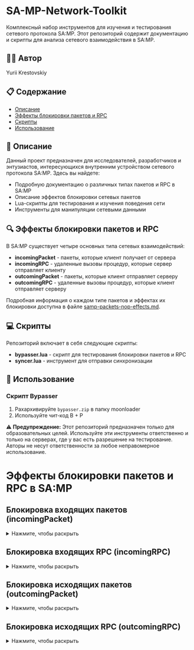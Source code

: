 # SA-MP-Network-Toolkit

Комплексный набор инструментов для изучения и тестирования сетевого протокола SA:MP. Этот репозиторий содержит документацию и скрипты для анализа сетевого взаимодействия в SA:MP.

## 👨‍💻 Автор

Yurii Krestovskiy

## 📋 Содержание

- [Описание](#Описание)
- [Эффекты блокировки пакетов и RPC](#эффекты-блокировки-пакетов-и-rpc-в-samp)
- [Скрипты](#Скрипты)
- [Использование](#Использование)

## 📝 Описание

Данный проект предназначен для исследователей, разработчиков и энтузиастов, интересующихся внутренним устройством сетевого протокола SA:MP. Здесь вы найдете:

- Подробную документацию о различных типах пакетов и RPC в SA:MP
- Описание эффектов блокировки сетевых пакетов
- Lua-скрипты для тестирования и изучения поведения сети
- Инструменты для манипуляции сетевыми данными

## 🔍 Эффекты блокировки пакетов и RPC

В SA:MP существует четыре основных типа сетевых взаимодействий:

- **incomingPacket** - пакеты, которые клиент получает от сервера
- **incomingRPC** - удаленные вызовы процедур, которые сервер отправляет клиенту
- **outcomingPacket** - пакеты, которые клиент отправляет серверу
- **outcomingRPC** - удаленные вызовы процедур, которые клиент отправляет серверу

Подробная информация о каждом типе пакетов и эффектах их блокировки доступна в файле [samp-packets-nop-effects.md](./samp-packets-nop-effects.md).

## 💻 Скрипты

Репозиторий включает в себя следующие скрипты:

- **bypasser.lua** - скрипт для тестирования блокировки пакетов и RPC
- **syncer.lua** - инструмент для отправки синхронизации

## 🚀 Использование

### Скрипт Bypasser

1. Рахархивируйте `bypasser.zip` в папку moonloader
2. Используйте чит-код B + P


⚠️ **Предупреждение:** Этот репозиторий предназначен только для образовательных целей. Используйте эти инструменты ответственно и только на серверах, где у вас есть разрешение на тестирование. Авторы не несут ответственности за любое неправомерное использование.

# Эффекты блокировки пакетов и RPC в SA:MP

## Блокировка входящих пакетов (incomingPacket)
<details>
  <summary>Нажмите, чтобы раскрыть</summary>

  
- **PACKET_ADVERTISE_SYSTEM** - Не будешь видеть рекламные сообщения системы.
- **PACKET_AIM_SYNC** - Не будешь видеть, куда целятся другие игроки.
- **PACKET_AUTH_KEY** - Не сможешь пройти аутентификацию на сервере.
- **PACKET_BROADCAST_PINGS** - Не будешь получать информацию о пингах других игроков.
- **PACKET_BULLET_SYNC** - Не будешь видеть выстрелы других игроков.
- **PACKET_CONNECTED_PONG** - Сервер может решить, что ты отключился.
- **PACKET_CONNECTION_ATTEMPT_FAILED** - Не узнаешь, что попытка подключения не удалась.
- **PACKET_CONNECTION_BANNED** - Не узнаешь, что ты забанен на сервере.
- **PACKET_CONNECTION_COOKIE** - Не сможешь установить защищенное соединение.
- **PACKET_CONNECTION_LOST** - Не получишь уведомление о потере соединения.
- **PACKET_CONNECTION_REQUEST** - Не сможешь инициировать подключение.
- **PACKET_CONNECTION_REQUEST_ACCEPTED** - Не узнаешь, что запрос на подключение принят.
- **PACKET_DETECT_LOST_CONNECTIONS** - Сервер не сможет определить, что ты все еще онлайн.
- **PACKET_DISCONNECTION_NOTIFICATION** - Не получишь уведомление об отключении.
- **PACKET_INITIALIZE_ENCRYPTION** - Не сможешь настроить шифрование соединения.
- **PACKET_INTERNAL_PING** - Сервер может считать, что у тебя проблемы с соединением.
- **PACKET_INVALID_PASSWORD** - Не узнаешь, что ввел неверный пароль.
- **PACKET_MARKERS_SYNC** - Не будешь видеть маркеры на карте.
- **PACKET_MODIFIED_PACKET** - Не получишь уведомление о модифицированных пакетах.
- **PACKET_NEW_INCOMING_CONNECTION** - Не узнаешь о новых подключениях к серверу.
- **PACKET_NO_FREE_INCOMING_CONNECTIONS** - Не узнаешь, что сервер переполнен.
- **PACKET_OPEN_CONNECTION_REPLY** - Не сможешь завершить процесс открытия соединения.
- **PACKET_OPEN_CONNECTION_REQUEST** - Не сможешь запросить открытие соединения.
- **PACKET_PASSENGER_SYNC** - Не будешь видеть пассажиров в транспорте.
- **PACKET_PING** - Сервер не сможет проверить твою задержку.
- **PACKET_PING_OPEN_CONNECTIONS** - Не будешь получать пинги от сервера.
- **PACKET_PLAYER_SYNC** - Не будешь видеть перемещения других игроков.
- **PACKET_PONG** - Сервер может решить, что ты отключился.
- **PACKET_RCON_COMMAND** - Не сможешь отправлять RCON команды.
- **PACKET_RCON_RESPONSE** - Не будешь получать ответы на RCON команды.
- **PACKET_RECEIVED_STATIC_DATA** - Не получишь статические данные от сервера.
- **PACKET_REMOTE_CONNECTION_LOST** - Не узнаешь о потере соединения с другими игроками.
- **PACKET_REMOTE_DISCONNECTION_NOTIFICATION** - Не получишь уведомление об отключении других игроков.
- **PACKET_REMOTE_EXISTING_CONNECTION** - Не узнаешь о существующих соединениях.
- **PACKET_REMOTE_NEW_INCOMING_CONNECTION** - Не узнаешь о новых игроках на сервере.
- **PACKET_REMOTE_STATIC_DATA** - Не получишь удаленные статические данные.
- **PACKET_REQUEST_STATIC_DATA** - Не сможешь запросить статические данные.
- **PACKET_RPC** - Не будешь получать удаленные вызовы процедур.
- **PACKET_RPC_MAPPING** - Не сможешь получить отображение RPC.
- **PACKET_RPC_REPLY** - Не получишь ответы на RPC запросы.
- **PACKET_RSA_PUBLIC_KEY_MISMATCH** - Не узнаешь о несоответствии RSA ключа.
- **PACKET_SECURED_CONNECTION_CONFIRMATION** - Не сможешь подтвердить защищенное соединение.
- **PACKET_SECURED_CONNECTION_RESPONSE** - Не получишь ответ на запрос защищенного соединения.
- **PACKET_SET_RANDOM_NUMBER_SEED** - Не сможешь синхронизировать генератор случайных чисел с сервером.
- **PACKET_SPECTATOR_SYNC** - Не будешь видеть наблюдателей.
- **PACKET_STATS_UPDATE** - Не будешь получать обновления статистики.
- **PACKET_TIMESTAMP** - Не будешь получать временные метки от сервера.
- **PACKET_TRAILER_SYNC** - Не будешь видеть прицепы у транспортных средств.
- **PACKET_UNOCCUPIED_SYNC** - Не будешь видеть незанятые транспортные средства.
- **PACKET_VEHICLE_SYNC** - Не будешь видеть движения транспортных средств.
- **PACKET_WEAPONS_UPDATE** - Не будешь получать обновления об оружии других игроков.

</details>


## Блокировка входящих RPC (incomingRPC)
<details>
  <summary>Нажмите, чтобы раскрыть</summary>

- **RPC_SCRAPPLYANIMATION** - Не будешь видеть анимации других игроков.
- **RPC_SCRATTACHCAMERATOOBJECT** - Камера не будет прикрепляться к объектам.
- **RPC_SCRATTACHOBJECTTOPLAYER** - Не будешь видеть объекты, прикрепленные к игрокам.
- **RPC_SCRATTACHTRAILERTOVEHICLE** - Не будешь видеть прицепы, прикрепленные к транспорту.
- **RPC_SCRCANCELEDIT** - Не сможешь отменить редактирование объектов.
- **RPC_SCRCHATBUBBLE** - Не будешь видеть пузыри чата над головами игроков.
- **RPC_SCRCLEARANIMATIONS** - Анимации не будут очищаться у других игроков.
- **RPC_SCRCLIENTMESSAGE** - Не будешь получать сообщения от сервера.
- **RPC_SCRCREATE3DTEXTLABEL** - Не будешь видеть 3D текстовые метки.
- **RPC_SCRCREATEEXPLOSION** - Не будешь видеть взрывы.
- **RPC_SCRCREATEOBJECT** - Не будешь видеть создаваемые объекты.
- **RPC_SCRCREATEPICKUP** - Не будешь видеть предметы для подбора.
- **RPC_SCRDEATHMESSAGE** - Не будешь видеть сообщения о смерти других игроков.
- **RPC_SCRDESTROYOBJECT** - Объекты не будут исчезать после уничтожения.
- **RPC_SCRDESTROYPICKUP** - Предметы для подбора не будут исчезать.
- **RPC_SCRDETACHTRAILERFROMVEHICLE** - Прицепы не будут отсоединяться от транспорта.
- **RPC_SCRDISABLECHECKPOINT** - Контрольные точки не будут отключаться.
- **RPC_SCRDISABLERACECHECKPOINT** - Гоночные контрольные точки не будут отключаться.
- **RPC_SCRDISPLAYGAMETEXT** - Не будешь видеть текст на экране.
- **RPC_SCRENABLESTUNTBONUSFORPLAYER** - Не получишь бонусы за трюки.
- **RPC_SCRFORCECLASSSELECTION** - Не будешь принудительно перенаправлен к выбору класса.
- **RPC_SCRGAMEMODERESTART** - Игра не будет перезапускаться для тебя при рестарте сервера.
- **RPC_SCRGANGZONECREATE** - Не будешь видеть зоны банд.
- **RPC_SCRGANGZONEDESTROY** - Зоны банд не будут исчезать после уничтожения.
- **RPC_SCRGANGZONEFLASH** - Зоны банд не будут мигать.
- **RPC_SCRGANGZONESTOPFLASH** - Зоны банд продолжат мигать.
- **RPC_SCRGIVEPLAYERMONEY** - Не получишь деньги от сервера.
- **RPC_SCRGIVEPLAYERWEAPON** - Не получишь оружие от сервера.
- **RPC_SCRHIDEMENU** - Меню не будут скрываться.
- **RPC_SCRINITGAME** - Игра не инициализируется правильно.
- **RPC_SCRINITMENU** - Меню не будут инициализироваться.
- **RPC_SCRINTERPOLATECAMERA** - Камера не будет плавно перемещаться.
- **RPC_SCRIPTCASH** - Не будет изменяться сумма денег.
- **RPC_SCRLINKVEHICLETOINTERIOR** - Транспорт не будет привязан к интерьеру.
- **RPC_SCRMOVEOBJECT** - Объекты не будут двигаться.
- **RPC_SCRPLAYAUDIOSTREAM** - Не будешь слышать аудиопотоки.
- **RPC_SCRPLAYCRIMEREPORT** - Не будешь слышать сообщения о преступлениях.
- **RPC_SCRPLAYERSPECTATEPLAYER** - Не сможешь наблюдать за другими игроками.
- **RPC_SCRPLAYERSPECTATEVEHICLE** - Не сможешь наблюдать за транспортными средствами.
- **RPC_SCRPLAYSOUND** - Не будешь слышать звуки, запущенные сервером.
- **RPC_SCRPUTPLAYERINVEHICLE** - Не будешь помещен в транспортное средство.
- **RPC_SCRREMOVEBUILDINGFORPLAYER** - Здания не будут удаляться для тебя.
- **RPC_SCRREMOVEPLAYERFROMVEHICLE** - Не будешь удален из транспортного средства.
- **RPC_SCRREMOVEPLAYERMAPICON** - Значки на карте не будут удаляться.
- **RPC_SCRREMOVEVEHICLECOMPONENT** - Компоненты не будут удаляться с транспортных средств.
- **RPC_SCRRESETPLAYERMONEY** - Твои деньги не будут сбрасываться.
- **RPC_SCRRESETPLAYERWEAPONS** - Твое оружие не будет сбрасываться.
- **RPC_SCRSERVERJOIN** - Не будешь видеть подключение других игроков.
- **RPC_SCRSERVERQUIT** - Не будешь видеть отключение других игроков.
- **RPC_SCRSETCAMERABEHINDPLAYER** - Камера не будет возвращаться за спину игрока.
- **RPC_SCRSETCHECKPOINT** - Не будешь видеть контрольные точки.
- **RPC_SCRSETGRAVITY** - Гравитация не будет меняться.
- **RPC_SCRSETNUMBERPLATE** - Не будешь видеть измененные номерные знаки.
- **RPC_SCRSETOBJECTMATERIAL** - Не будешь видеть измененные материалы объектов.
- **RPC_SCRSETOBJECTPOS** - Объекты не будут перемещаться на новые позиции.
- **RPC_SCRSETOBJECTROT** - Объекты не будут поворачиваться.
- **RPC_SCRSETPLAYERAMMO** - Количество патронов не будет меняться.
- **RPC_SCRSETPLAYERARMEDWEAPON** - Не будет меняться активное оружие.
- **RPC_SCRSETPLAYERARMOUR** - Уровень брони не будет меняться.
- **RPC_SCRSETPLAYERATTACHEDOBJECT** - Не будешь видеть прикрепленные объекты.
- **RPC_SCRSETPLAYERCAMERALOOKAT** - Камера не будет направляться в указанную точку.
- **RPC_SCRSETPLAYERCAMERAPOS** - Камера не будет перемещаться на указанную позицию.
- **RPC_SCRSETPLAYERCOLOR** - Не будешь видеть цвета других игроков.
- **RPC_SCRSETPLAYERDRUNKLEVEL** - Не будешь видеть эффект опьянения.
- **RPC_SCRSETPLAYERFACINGANGLE** - Игроки не будут поворачиваться в нужном направлении.
- **RPC_SCRSETPLAYERFIGHTINGSTYLE** - Стиль борьбы не будет меняться.
- **RPC_SCRSETPLAYERHEALTH** - Уровень здоровья не будет меняться.
- **RPC_SCRSETPLAYERINTERIOR** - Не будешь перемещаться в интерьеры.
- **RPC_SCRSETPLAYERMAPICON** - Не будешь видеть значки игроков на карте.
- **RPC_SCRSETPLAYERNAME** - Не будешь видеть измененные имена игроков.
- **RPC_SCRSETPLAYERPOS** - Не будешь телепортироваться на указанную позицию.
- **RPC_SCRSETPLAYERPOSFINDZ** - Не будешь телепортироваться с автоматическим определением высоты.
- **RPC_SCRSETPLAYERSHOPNAME** - Не будешь видеть названия магазинов.
- **RPC_SCRSETPLAYERSKILLLEVEL** - Уровни навыков не будут меняться.
- **RPC_SCRSETPLAYERSKIN** - Не будешь видеть измененные скины игроков.
- **RPC_SCRSETPLAYERSPECIALACTION** - Не будешь видеть специальные действия игроков.
- **RPC_SCRSETPLAYERTEAM** - Команда игрока не будет меняться.
- **RPC_SCRSETPLAYERTIME** - Время для игрока не будет меняться.
- **RPC_SCRSETPLAYERVELOCITY** - Скорость игрока не будет меняться.
- **RPC_SCRSETPLAYERWANTEDLEVEL** - Уровень розыска не будет меняться.
- **RPC_SCRSETPLAYERWORLDBOUNDS** - Границы мира не будут устанавливаться.
- **RPC_SCRSETRACECHECKPOINT** - Не будешь видеть гоночные контрольные точки.
- **RPC_SCRSETSPAWNINFO** - Информация о спавне не будет устанавливаться.
- **RPC_SCRSETVEHICLEHEALTH** - Здоровье транспортных средств не будет меняться.
- **RPC_SCRSETVEHICLEPARAMSEX** - Расширенные параметры транспорта не будут меняться.
- **RPC_SCRSETVEHICLEPARAMSFORPLAYER** - Параметры транспорта для игрока не будут меняться.
- **RPC_SCRSETVEHICLEPOS** - Транспортные средства не будут телепортироваться.
- **RPC_SCRSETVEHICLEVELOCITY** - Скорость транспортных средств не будет меняться.
- **RPC_SCRSETVEHICLEZANGLE** - Угол Z транспортных средств не будет меняться.
- **RPC_SCRSETWEATHER** - Погода не будет меняться.
- **RPC_SCRSETWORLDTIME** - Время в мире не будет меняться.
- **RPC_SCRSHOWDIALOG** - Не будешь видеть диалоги.
- **RPC_SCRSHOWMENU** - Не будешь видеть меню.
- **RPC_SCRSHOWPLAYERNAMETAGFORPLAYER** - Не будешь видеть ники других игроков.
- **RPC_SCRSHOWTEXTDRAW** - Не будешь видеть текстдравы.
- **RPC_SCRSOMEUPDATE** - Не будешь получать какие-то обновления.
- **RPC_SCRSTOPAUDIOSTREAM** - Аудиопотоки не будут останавливаться.
- **RPC_SCRSTOPOBJECT** - Объекты не будут останавливаться.
- **RPC_SCRTEXTDRAWHIDEFORPLAYER** - Текстдравы не будут скрываться.
- **RPC_SCRTEXTDRAWSETSTRING** - Тексты в текстдравах не будут обновляться.
- **RPC_SCRTOGGLECLOCK** - Часы не будут переключаться.
- **RPC_SCRTOGGLEPLAYERCONTROLLABLE** - Возможность управления игроком не будет переключаться.
- **RPC_SCRTOGGLEPLAYERSPECTATING** - Режим наблюдения не будет переключаться.
- **RPC_SCRUPDATE3DTEXTLABEL** - 3D текстовые метки не будут обновляться.
- **RPC_SCRWORLDPLAYERADD** - Не будешь видеть новых игроков.
- **RPC_SCRWORLDPLAYERDEATH** - Не будешь видеть смерти игроков.
- **RPC_SCRWORLDPLAYERREMOVE** - Не будешь видеть исчезновение игроков.
- **RPC_SCRWORLDVEHICLEADD** - Не будешь видеть новые транспортные средства.
- **RPC_SCRWORLDVEHICLEREMOVE** - Не будешь видеть исчезновение транспортных средств.
</details>

## Блокировка исходящих пакетов (outcomingPacket)
<details>
  <summary>Нажмите, чтобы раскрыть</summary>

- **PACKET_ADVERTISE_SYSTEM** - Не сможешь отправлять рекламные сообщения.
- **PACKET_AIM_SYNC** - Сервер не будет знать, куда ты целишься.
- **PACKET_AUTH_KEY** - Не сможешь аутентифицироваться на сервере.
- **PACKET_BROADCAST_PINGS** - Не сможешь транслировать свой пинг.
- **PACKET_BULLET_SYNC** - Сервер не будет знать о твоих выстрелах.
- **PACKET_CONNECTED_PONG** - Сервер может решить, что ты отключился.
- **PACKET_CONNECTION_ATTEMPT_FAILED** - Не сможешь сообщить о неудачной попытке подключения.
- **PACKET_CONNECTION_BANNED** - Не сможешь получить информацию о бане.
- **PACKET_CONNECTION_COOKIE** - Не сможешь установить защищенное соединение.
- **PACKET_CONNECTION_LOST** - Не сможешь сообщить о потере соединения.
- **PACKET_CONNECTION_REQUEST** - Не сможешь запросить подключение.
- **PACKET_CONNECTION_REQUEST_ACCEPTED** - Не сможешь подтвердить принятие запроса.
- **PACKET_DETECT_LOST_CONNECTIONS** - Не сможешь обнаружить потерянные соединения.
- **PACKET_DISCONNECTION_NOTIFICATION** - Не сможешь уведомить о своем отключении.
- **PACKET_INITIALIZE_ENCRYPTION** - Не сможешь инициализировать шифрование.
- **PACKET_INTERNAL_PING** - Не сможешь отправлять внутренние пинги.
- **PACKET_INVALID_PASSWORD** - Не сможешь получить уведомление о неверном пароле.
- **PACKET_MARKERS_SYNC** - Не сможешь синхронизировать маркеры.
- **PACKET_MODIFIED_PACKET** - Не сможешь отправлять модифицированные пакеты.
- **PACKET_NEW_INCOMING_CONNECTION** - Не сможешь сообщить о новом входящем соединении.
- **PACKET_NO_FREE_INCOMING_CONNECTIONS** - Не сможешь сообщить об отсутствии свободных соединений.
- **PACKET_OPEN_CONNECTION_REPLY** - Не сможешь ответить на запрос открытия соединения.
- **PACKET_OPEN_CONNECTION_REQUEST** - Не сможешь запросить открытие соединения.
- **PACKET_PASSENGER_SYNC** - Не будет синхронизироваться твоя активность как пассажира.
- **PACKET_PING** - Не сможешь отправлять пинги.
- **PACKET_PING_OPEN_CONNECTIONS** - Не сможешь пинговать открытые соединения.
- **PACKET_PLAYER_SYNC** - Не будет синхронизироваться твоя позиция и действия.
- **PACKET_PONG** - Не сможешь отвечать на пинги.
- **PACKET_RCON_COMMAND** - Не сможешь отправлять RCON команды.
- **PACKET_RCON_RESPONCE** - Не сможешь получать ответы на RCON команды.
- **PACKET_RECEIVED_STATIC_DATA** - Не сможешь подтвердить получение статических данных.
- **PACKET_REMOTE_CONNECTION_LOST** - Не сможешь сообщить о потере удаленного соединения.
- **PACKET_REMOTE_DISCONNECTION_NOTIFICATION** - Не сможешь уведомить об удаленном отключении.
- **PACKET_REMOTE_EXISTING_CONNECTION** - Не сможешь сообщить о существующем соединении.
- **PACKET_REMOTE_NEW_INCOMING_CONNECTION** - Не сможешь сообщить о новом удаленном соединении.
- **PACKET_REMOTE_STATIC_DATA** - Не сможешь отправлять удаленные статические данные.
- **PACKET_REQUEST_STATIC_DATA** - Не сможешь запрашивать статические данные.
- **PACKET_RPC** - Не сможешь отправлять RPC пакеты.
- **PACKET_RPC_MAPPING** - Не сможешь отображать RPC.
- **PACKET_RPC_REPLY** - Не сможешь отвечать на RPC запросы.
- **PACKET_RSA_PUBLIC_KEY_MISMATCH** - Не сможешь сообщить о несоответствии RSA ключа.
- **PACKET_SECURED_CONNECTION_CONFIRMATION** - Не сможешь подтвердить защищенное соединение.
- **PACKET_SECURED_CONNECTION_RESPONSE** - Не сможешь ответить на запрос защищенного соединения.
- **PACKET_SET_RANDOM_NUMBER_SEED** - Не сможешь установить сид для генерации случайных чисел.
- **PACKET_SPECTATOR_SYNC** - Не будет синхронизироваться твоя активность как наблюдателя.
- **PACKET_STATS_UPDATE** - Не сможешь обновлять статистику.
- **PACKET_TIMESTAMP** - Не сможешь отправлять временные метки.
- **PACKET_TRAILER_SYNC** - Не будут синхронизироваться прицепы.
- **PACKET_UNOCCUPIED_SYNC** - Не будут синхронизироваться незанятые транспортные средства.
- **PACKET_VEHICLE_SYNC** - Не будут синхронизироваться твои действия в транспорте.
- **PACKET_WEAPONS_UPDATE** - Не будет обновляться информация о твоем оружии.
</details>

## Блокировка исходящих RPC (outcomingRPC)
<details>
  <summary>Нажмите, чтобы раскрыть</summary>

- **RPC_CHAT** - Не сможешь отправлять сообщения в чат.
- **RPC_CLICKPLAYER** - Не сможешь кликать по игрокам.
- **RPC_CLICKTEXTDRAW** - Не сможешь кликать по текстдравам.
- **RPC_CLIENTCHECK** - Сервер не сможет проверить твой клиент.
- **RPC_CLIENTJOIN** - Не сможешь присоединиться к серверу.
- **RPC_DAMAGEVEHICLE** - Не сможешь наносить урон транспортным средствам.
- **RPC_DEATH** - Сервер не узнает о твоей смерти.
- **RPC_DIALOGRESPONSE** - Не сможешь отвечать на диалоги.
- **RPC_EDITATTACHEDOBJECT** - Не сможешь редактировать прикрепленные объекты.
- **RPC_EDITOBJECT** - Не сможешь редактировать объекты.
- **RPC_ENTEREDITOBJECT** - Не сможешь входить в режим редактирования объектов.
- **RPC_ENTERVEHICLE** - Не сможешь входить в транспортные средства.
- **RPC_EXITVEHICLE** - Не сможешь выходить из транспортных средств.
- **RPC_GIVETAKEDAMAGE** - Не сможешь получать или наносить урон.
- **RPC_MAPMARKER** - Не сможешь устанавливать маркеры на карте.
- **RPC_MENUQUIT** - Не сможешь выходить из меню.
- **RPC_MENUSELECT** - Не сможешь выбирать пункты в меню.
- **RPC_NPCJOIN** - NPC не сможет присоединиться к серверу.
- **RPC_PICKEDUPPICKUP** - Не сможешь подбирать предметы.
- **RPC_REQUESTCLASS** - Не сможешь запрашивать класс.
- **RPC_REQUESTSPAWN** - Не сможешь запрашивать спавн.
- **RPC_SCMEVENT** - Не сможешь отправлять события скриптмода.
- **RPC_SERVERCOMMAND** - Не сможешь отправлять серверные команды.
- **RPC_SETINTERIORID** - Не сможешь менять ID интерьера.
- **RPC_SPAWN** - Не сможешь спавниться.
- **RPC_SRVNETSTATS** - Не сможешь получать сетевую статистику сервера.
- **RPC_UPDATESCORESPINGSIPS** - Не сможешь обновлять очки, пинги и IP-адреса.
- **RPC_VEHICLEDESTROYED** - Не сможешь сообщить о уничтожении транспортного средства.
- **RPC_WEAPONPICKUPDESTROY** - Не сможешь уничтожать подбираемое оружие.
</details>